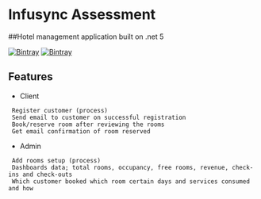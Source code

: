 # Infusync Assessment
##Hotel management application built on .net 5

[![Bintray](https://img.shields.io/badge/license-todaysolution-blue.svg?style=flat-square?maxAge=2592000)]()
[![Bintray](https://img.shields.io/badge/made%20with-dotnetcore5.0-blue.svg?style=flat-square?maxAge=2592000)]()

## Features
- Client
```
 Register customer (process)
 Send email to customer on successful registration
 Book/reserve room after reviewing the rooms
 Get email confirmation of room reserved
```
- Admin
```
 Add rooms setup (process)
 Dashboards data; total rooms, occupancy, free rooms, revenue, check-ins and check-outs
 Which customer booked which room certain days and services consumed and how
```
 
